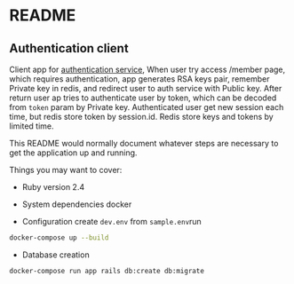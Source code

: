 # README

## Authentication client

Client app for [authentication service](https://github.com/sovetnik/tbauth),
When user try access /member page, which requires authentication, app generates RSA keys pair, remember Private key in redis, and redirect user to auth service with Public key. After return user ap tries to authenticate user by token, which can be decoded from `token` param by Private key. Authenticated user get new session each time, but redis store token by session.id. Redis store keys and tokens by limited time.


This README would normally document whatever steps are necessary to get the
application up and running.

Things you may want to cover:

* Ruby version
2.4

* System dependencies
docker

* Configuration
create `dev.env` from `sample.env`run 
```bash
docker-compose up --build
```

* Database creation
```bash
docker-compose run app rails db:create db:migrate
```
